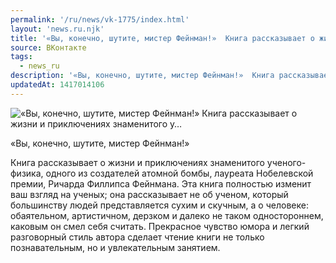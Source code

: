 ```yaml
---
permalink: '/ru/news/vk-1775/index.html'
layout: 'news.ru.njk'
title: '«Вы, конечно, шутите, мистер Фейнман!»  Книга рассказывает о жизни и приключениях знаменитого у'
source: ВКонтакте
tags:
  - news_ru
description: '«Вы, конечно, шутите, мистер Фейнман!»  Книга рассказывает о жизни и приключениях знаменитого у…'
updatedAt: 1417014106
---
```

![«Вы, конечно, шутите, мистер Фейнман!»  Книга рассказывает о жизни и приключениях знаменитого у…](https://sun9-45.userapi.com/impf/DS_av3M4E-Nvi9y9Exbdo9uMltw4M-vT2dKJ0Q/ry5Iw5aqdJk.jpg?size=450x505&quality=96&proxy=1&sign=bbb919da2023855ee60454486e4fc45e&c_uniq_tag=C9TdxSm5hmXIMieN7g0c0JanUeAOJDUfyvBpptQOQFo&type=album)

«Вы, конечно, шутите, мистер Фейнман!»

Книга рассказывает о жизни и приключениях знаменитого ученого-физика, одного из создателей атомной бомбы, лауреата Нобелевской премии, Ричарда Филлипса Фейнмана. Эта книга полностью изменит ваш взгляд на ученых; она рассказывает не об ученом, который большинству людей представляется сухим и скучным, а о человеке: обаятельном, артистичном, дерзком и далеко не таком одностороннем, каковым он смел себя считать. Прекрасное чувство юмора и легкий разговорный стиль автора сделает чтение книги не только познавательным, но и увлекательным занятием.
